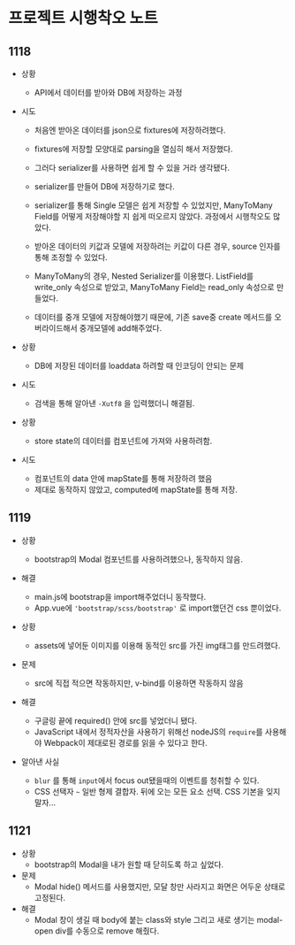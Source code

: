 # 프로젝트 시행착오 노트

## 1118

- 상황 

  - API에서 데이터를 받아와 DB에 저장하는 과정

- 시도

  - 처음엔 받아온 데이터를 json으로 fixtures에 저장하려했다.
  - fixtures에 저장할 모양대로 parsing을 열심히 해서 저장했다.
  - 그러다 serializer를 사용하면 쉽게 할 수 있을 거라 생각됐다.

  - serializer를 만들어 DB에 저장하기로 했다.

  - serializer를 통해 Single 모델은 쉽게 저장할 수 있었지만, ManyToMany Field를 어떻게 저장해야할 지 쉽게 떠오르지 않았다. 과정에서 시행착오도 많았다.
  - 받아온 데이터의 키값과 모델에 저장하려는 키값이 다른 경우, source 인자를 통해 조정할 수 있었다.
  - ManyToMany의 경우, Nested Serializer를 이용했다.  ListField를 write_only 속성으로 받았고, ManyToMany Field는 read_only 속성으로 만들었다.
  - 데이터를 중개 모델에 저장해야했기 때문에, 기존 save중 create 메서드를 오버라이드해서 중개모델에 add해주었다.



- 상황
  - DB에 저장된 데이터를 loaddata 하려할 때 인코딩이 안되는 문제
- 시도
  - 검색을 통해 알아낸 `-Xutf8` 을 입력했더니 해결됨.



- 상황 
  - store state의 데이터를 컴포넌트에 가져와 사용하려함.
- 시도 
  - 컴포넌트의 data 안에 mapState를 통해 저장하려 했음
  - 제대로 동작하지 않았고, computed에 mapState를 통해 저장.

## 1119

- 상황
  - bootstrap의 Modal 컴포넌트를 사용하려했으나, 동작하지 않음.
- 해결
  - main.js에 bootstrap을 import해주었더니 동작했다.
  - App.vue에 `'bootstrap/scss/bootstrap'` 로 import했던건 css 뿐이었다.
- 상황
  - assets에 넣어둔 이미지를 이용해 동적인 src를 가진 img태그를 만드려했다.
- 문제
  - src에 직접 적으면 작동하지만, v-bind를 이용하면 작동하지 않음
- 해결
  - 구글링 끝에 required() 안에 src를 넣었더니 됐다.
  - JavaScript 내에서 정적자산을 사용하기 위해선 nodeJS의 `require`를 사용해야 Webpack이 제대로된 경로를 읽을 수 있다고 한다.
  
- 알아낸 사실
  - `blur` 를 통해 `input`에서 focus out됐을때의 이벤트를 청취할 수 있다.
  - CSS 선택자 `~` 일반 형제 결합자. 뒤에 오는 모든 요소 선택.  CSS 기본을 잊지 말자...

## 1121

- 상황
  - bootstrap의 Modal을 내가 원할 때 닫히도록 하고 싶었다.
- 문제
  - Modal hide() 메서드를 사용했지만, 모달 창만 사라지고 화면은 어두운 상태로 고정된다.
- 해결
  - Modal 창이 생길 때 body에 붙는 class와 style 그리고 새로 생기는 modal-open div를 수동으로 remove 해줬다.
